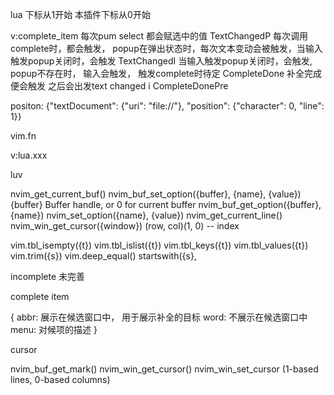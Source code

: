 lua 下标从1开始
本插件下标从0开始

v:complete_item 每次pum select 都会赋选中的值
TextChangedP 每次调用complete时，都会触发， popup在弹出状态时，每次文本变动会被触发，当输入触发popup关闭时，会触发
TextChangedI 当输入触发popup关闭时，会触发, popup不存在时， 输入会触发， 触发complete时待定
CompleteDone 补全完成便会触发 之后会出发text changed i
CompleteDonePre

positon: {"textDocument": {"uri": "file://"}, "position": {"character": 0, "line": 1}}

vim.fn

v:lua.xxx

luv

nvim_get_current_buf()
nvim_buf_set_option({buffer}, {name}, {value})
                    {buffer}  Buffer handle, or 0 for current buffer
nvim_buf_get_option({buffer}, {name})
nvim_set_option({name}, {value})
nvim_get_current_line()
nvim_win_get_cursor({window})
				(row, col)(1, 0) -- index

vim.tbl_isempty({t})
vim.tbl_islist({t})
vim.tbl_keys({t})
vim.tbl_values({t})
vim.trim({s})
vim.deep_equal()
startswith({s},

incomplete 未完善

complete item

{
	abbr: 展示在候选窗口中， 用于展示补全的目标
	word: 不展示在候选窗口中
	menu: 对候项的描述
}


cursor



nvim_buf_get_mark()
nvim_win_get_cursor()
nvim_win_set_cursor
	(1-based lines, 0-based columns)
